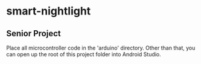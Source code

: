 # smart-nightlight
## Senior Project

Place all microcontroller code in the 'arduino' directory. Other than that, you can open up the root of this project
folder into Android Studio.
